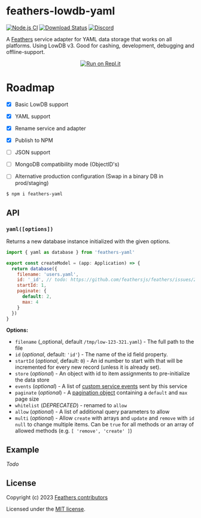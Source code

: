 # feathers-lowdb-yaml


[![Node.js CI](https://github.com/FossPrime/feathers-lowdb-yaml/actions/workflows/Node18.yaml/badge.svg)](https://github.com/FossPrime/feathers-lowdb-yaml/actions/workflows/Node18.yaml)
[![Download Status](https://img.shields.io/npm/dm/@feathersjs/memory.svg?style=flat-square)](https://www.npmjs.com/package/@feathersjs/memory)
[![Discord](https://badgen.net/badge/icon/discord?icon=discord&label)](https://discord.gg/qa8kez8QBx)

A [Feathers](https://feathersjs.com) service adapter for YAML data storage that works on all platforms.
Using LowDB v3. Good for cashing, development, debugging and offline-support.

<p align="center">
  <a href="https://replit.com/new/github/FossPrime/feathers-yaml"><img src="https://replit.com/badge/github/feathersjs/playground" alt="Run on Repl.it"></a> 
</p>

# Roadmap

- [x] Basic LowDB support
- [x] YAML support
- [x] Rename service and adapter
- [x] Publish to NPM
- [ ] JSON support
- [ ] MongoDB compatibility mode (ObjectID's)
- [ ] Alternative production configuration (Swap in a binary DB in prod/staging)


```bash
$ npm i feathers-yaml
```

## API

### `yaml([options])`

Returns a new database instance initialized with the given options.

```js
import { yaml as database } from 'feathers-yaml'

export const createModel = (app: Application) => {
  return database({
    filename: 'users.yaml',
    id: '_id', // todo: https://github.com/feathersjs/feathers/issues/2839
    startId: 1,
    paginate: {
      default: 2,
      max: 4
    }
  })
}
```

**Options:**

- `filename` (_optional, default `/tmp/low-123-321.yaml`) - The full path to the file
- `id` (_optional_, default: `'id'`) - The name of the id field property.
- `startId` (_optional_, default: `0`) - An id number to start with that will be incremented for every new record (unless it is already set).
- `store` (_optional_) - An object with id to item assignments to pre-initialize the data store
- `events` (_optional_) - A list of [custom service events](https://docs.feathersjs.com/api/events.html#custom-events) sent by this service
- `paginate` (_optional_) - A [pagination object](https://docs.feathersjs.com/api/databases/common.html#pagination) containing a `default` and `max` page size
- `whitelist` (_DEPRECATED_) - renamed to `allow`
- `allow` (_optional_) - A list of additional query parameters to allow
- `multi` (_optional_) - Allow `create` with arrays and `update` and `remove` with `id` `null` to change multiple items. Can be `true` for all methods or an array of allowed methods (e.g. `[ 'remove', 'create' ]`)

## Example

_Todo_

## License

Copyright (c) 2023 [Feathers contributors](https://github.com/feathersjs/feathers/graphs/contributors)

Licensed under the [MIT license](LICENSE).
